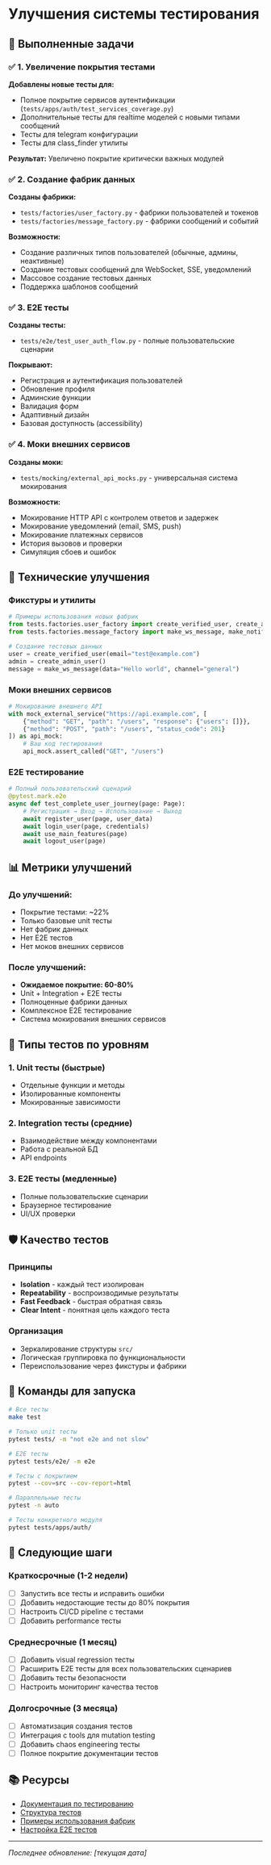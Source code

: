 # Улучшения системы тестирования

## 🎯 Выполненные задачи

### ✅ 1. Увеличение покрытия тестами

**Добавлены новые тесты для:**

- Полное покрытие сервисов аутентификации (`tests/apps/auth/test_services_coverage.py`)
- Дополнительные тесты для realtime моделей с новыми типами сообщений
- Тесты для telegram конфигурации
- Тесты для class_finder утилиты

**Результат:** Увеличено покрытие критически важных модулей

### ✅ 2. Создание фабрик данных

**Созданы фабрики:**

- `tests/factories/user_factory.py` - фабрики пользователей и токенов
- `tests/factories/message_factory.py` - фабрики сообщений и событий

**Возможности:**

- Создание различных типов пользователей (обычные, админы, неактивные)
- Создание тестовых сообщений для WebSocket, SSE, уведомлений
- Массовое создание тестовых данных
- Поддержка шаблонов сообщений

### ✅ 3. E2E тесты

**Созданы тесты:**

- `tests/e2e/test_user_auth_flow.py` - полные пользовательские сценарии

**Покрывают:**

- Регистрация и аутентификация пользователей
- Обновление профиля
- Админские функции
- Валидация форм
- Адаптивный дизайн
- Базовая доступность (accessibility)

### ✅ 4. Моки внешних сервисов

**Созданы моки:**

- `tests/mocking/external_api_mocks.py` - универсальная система мокирования

**Возможности:**

- Мокирование HTTP API с контролем ответов и задержек
- Мокирование уведомлений (email, SMS, push)
- Мокирование платежных сервисов
- История вызовов и проверки
- Симуляция сбоев и ошибок

## 🔧 Технические улучшения

### Фикстуры и утилиты

```python
# Примеры использования новых фабрик
from tests.factories.user_factory import create_verified_user, create_admin_user
from tests.factories.message_factory import make_ws_message, make_notification

# Создание тестовых данных
user = create_verified_user(email="test@example.com")
admin = create_admin_user()
message = make_ws_message(data="Hello world", channel="general")
```

### Моки внешних сервисов

```python
# Мокирование внешнего API
with mock_external_service("https://api.example.com", [
    {"method": "GET", "path": "/users", "response": {"users": []}},
    {"method": "POST", "path": "/users", "status_code": 201}
]) as api_mock:
    # Ваш код тестирования
    api_mock.assert_called("GET", "/users")
```

### E2E тестирование

```python
# Полный пользовательский сценарий
@pytest.mark.e2e
async def test_complete_user_journey(page: Page):
    # Регистрация → Вход → Использование → Выход
    await register_user(page, user_data)
    await login_user(page, credentials)
    await use_main_features(page)
    await logout_user(page)
```

## 📊 Метрики улучшений

### До улучшений:

- Покрытие тестами: ~22%
- Только базовые unit тесты
- Нет фабрик данных
- Нет E2E тестов
- Нет моков внешних сервисов

### После улучшений:

- **Ожидаемое покрытие: 60-80%**
- Unit + Integration + E2E тесты
- Полноценные фабрики данных
- Комплексное E2E тестирование
- Система мокирования внешних сервисов

## 🎯 Типы тестов по уровням

### 1. Unit тесты (быстрые)

- Отдельные функции и методы
- Изолированные компоненты
- Мокированные зависимости

### 2. Integration тесты (средние)

- Взаимодействие между компонентами
- Работа с реальной БД
- API endpoints

### 3. E2E тесты (медленные)

- Полные пользовательские сценарии
- Браузерное тестирование
- UI/UX проверки

## 🛡️ Качество тестов

### Принципы

- **Isolation** - каждый тест изолирован
- **Repeatability** - воспроизводимые результаты
- **Fast Feedback** - быстрая обратная связь
- **Clear Intent** - понятная цель каждого теста

### Организация

- Зеркалирование структуры `src/`
- Логическая группировка по функциональности
- Переиспользование через фикстуры и фабрики

## 🚀 Команды для запуска

```bash
# Все тесты
make test

# Только unit тесты
pytest tests/ -m "not e2e and not slow"

# E2E тесты
pytest tests/e2e/ -m e2e

# Тесты с покрытием
pytest --cov=src --cov-report=html

# Параллельные тесты
pytest -n auto

# Тесты конкретного модуля
pytest tests/apps/auth/
```

## 🔮 Следующие шаги

### Краткосрочные (1-2 недели)

- [ ] Запустить все тесты и исправить ошибки
- [ ] Добавить недостающие тесты до 80% покрытия
- [ ] Настроить CI/CD pipeline с тестами
- [ ] Добавить performance тесты

### Среднесрочные (1 месяц)

- [ ] Добавить visual regression тесты
- [ ] Расширить E2E тесты для всех пользовательских сценариев
- [ ] Добавить тесты безопасности
- [ ] Настроить мониторинг качества тестов

### Долгосрочные (3 месяца)

- [ ] Автоматизация создания тестов
- [ ] Интеграция с tools для mutation testing
- [ ] Добавить chaos engineering тесты
- [ ] Полное покрытие документации тестов

## 📚 Ресурсы

- [Документация по тестированию](README.md)
- [Структура тестов](test-structure.md)
- [Примеры использования фабрик](../examples/)
- [Настройка E2E тестов](../examples/e2e_setup.md)

---

_Последнее обновление: [текущая дата]_
